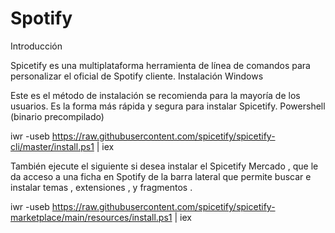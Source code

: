 # Spotify
Introducción

Spicetify es una multiplataforma herramienta de línea de comandos para personalizar el oficial de Spotify cliente.
Instalación
Windows

Este es el método de instalación se recomienda para la mayoría de los usuarios. Es la forma más rápida y segura para instalar Spicetify.
Powershell (binario precompilado)

iwr -useb https://raw.githubusercontent.com/spicetify/spicetify-cli/master/install.ps1 | iex

También ejecute el siguiente si desea instalar el Spicetify Mercado , que le da acceso a una ficha en Spotify de la barra lateral que permite buscar e instalar temas , extensiones , y fragmentos .

iwr -useb https://raw.githubusercontent.com/spicetify/spicetify-marketplace/main/resources/install.ps1 | iex
